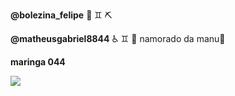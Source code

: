 <b>@bolezina_felipe</b>
🗿 ♊ ⛏

<b>@matheusgabriel8844</b>
♿ ♊ 🌙 namorado da manu👫

<b>maringa 044</b> 

<img src="https://reporterbetoribeiro.com.br/wp-content/uploads/2018/01/whatsapp.jpg">
